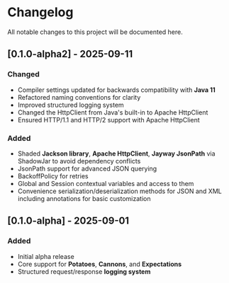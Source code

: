 # Changelog

All notable changes to this project will be documented here.

## [0.1.0-alpha2] - 2025-09-11
### Changed
- Compiler settings updated for backwards compatibility with **Java 11**
- Refactored naming conventions for clarity
- Improved structured logging system
- Changed the HttpClient from Java's built-in to Apache HttpClient
- Ensured HTTP/1.1 and HTTP/2 support with Apache HttpClient

### Added
- Shaded **Jackson library**, **Apache HttpClient**, **Jayway JsonPath** via ShadowJar to avoid dependency conflicts
- JsonPath support for advanced JSON querying
- BackoffPolicy for retries
- Global and Session contextual variables and access to them
- Convenience serialization/deserialization methods for JSON and XML including annotations for basic customization

## [0.1.0-alpha] - 2025-09-01
### Added
- Initial alpha release
- Core support for **Potatoes**, **Cannons**, and **Expectations**
- Structured request/response **logging system**